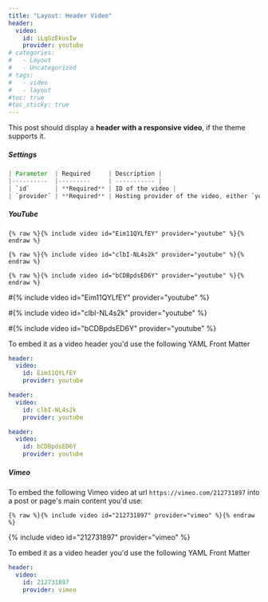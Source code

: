 ```yaml
---
title: "Layout: Header Video"
header:
  video:
    id: iLqGzEkusIw
    provider: youtube
# categories:
#   - Layout
#   - Uncategorized
# tags:
#   - video
#   - layout
#toc: true
#toc_sticky: true
---
```


This post should display a **header with a responsive video**, if the theme supports it.

##### Settings

```JAVA
| Parameter  | Required     | Description |
|----------  |---------     | ----------- |
| `id`       | **Required** | ID of the video |
| `provider` | **Required** | Hosting provider of the video, either `youtube` or `vimeo` |
```

##### YouTube

```liquid
{% raw %}{% include video id="Eim11QYLfEY" provider="youtube" %}{% endraw %}
```

```liquid
{% raw %}{% include video id="clbI-NL4s2k" provider="youtube" %}{% endraw %}
```

```liquid
{% raw %}{% include video id="bCDBpdsED6Y" provider="youtube" %}{% endraw %}
```

#{% include video id="Eim11QYLfEY" provider="youtube" %}

#{% include video id="clbI-NL4s2k" provider="youtube" %}

#{% include video id="bCDBpdsED6Y" provider="youtube" %}

To embed it as a video header you'd use the following YAML Front Matter

```yaml
header:
  video:
    id: Eim11QYLfEY
    provider: youtube
```

```yaml
header:
  video:
    id: clbI-NL4s2k
    provider: youtube
```

```yaml
header:
  video:
    id: bCDBpdsED6Y
    provider: youtube
```

##### Vimeo

To embed the following Vimeo video at url `https://vimeo.com/212731897` into a post or page's main content you'd use:

```liquid
{% raw %}{% include video id="212731897" provider="vimeo" %}{% endraw %}
```

{% include video id="212731897" provider="vimeo" %}

To embed it as a video header you'd use the following YAML Front Matter

```yaml
header:
  video:
    id: 212731897
    provider: vimeo
```
